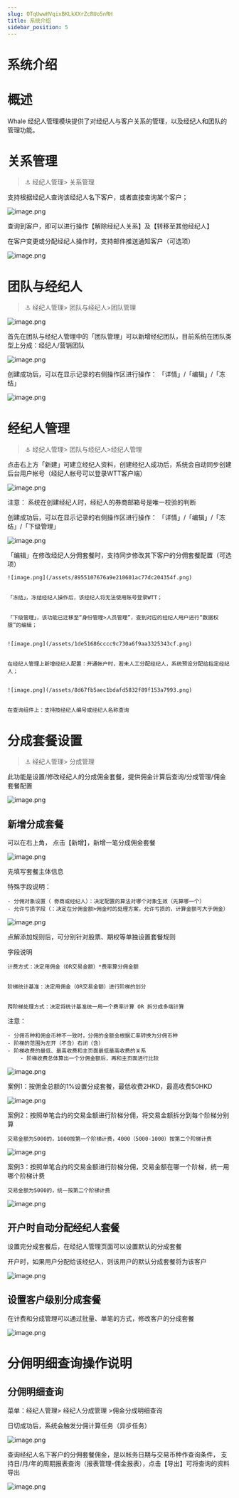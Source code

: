 ```yaml
---
slug: OTqUwwHVqixBKLkXXrZcRUo5nRH
title: 系统介绍
sidebar_position: 5
---
```



# 系统介绍


# 概述


Whale 经纪人管理模块提供了对经纪人与客户关系的管理，以及经纪人和团队的管理功能。


# 关系管理


> ⚓ 经纪人管理> 关系管理


支持根据经纪人查询该经纪人名下客户，或者直接查询某个客户；


![image.png](/assets/ed4ee2da6998280f43511a1f92caa185.png)


查询到客户，即可以进行操作【解除经纪人关系】及【转移至其他经纪人】


在客户变更或分配经纪人操作时，支持邮件推送通知客户（可选项）


![image.png](/assets/353ad3fb925ed7d1b7d1191aedcd3315.png)


# 团队与经纪人


> ⚓ 经纪人管理> 团队与经纪人>团队管理


![image.png](/assets/8a9f0fa43149f52f4dbb65d82291a9b9.png)


首先在团队与经纪人管理中的「团队管理」可以新增经纪团队，目前系统在团队类型上分成：经纪人/营销团队


![image.png](/assets/c10ca7687824e6b22f6fd283ff7738c9.png)


创建成功后，可以在显示记录的右侧操作区进行操作： 「详情」/「编辑」/「冻结」


![image.png](/assets/1021b15ef115d04c00b905eb265956a8.png)


# 经纪人管理


> ⚓ 经纪人管理> 团队与经纪人>经纪人管理


点击右上方「新建」可建立经纪人资料，创建经纪人成功后，系统会自动同步创建后台用户帐号（经纪人帐号可以登录WTT客户端）


![image.png](/assets/7c5b7a816fbcad5b4fe2abbf9c886c62.png)


注意： 系统在创建经纪人时，经纪人的券商邮箱号是唯一校验的判断


创建成功后，可以在显示记录的右侧操作区进行操作： 「详情」/「编辑」/「冻结」/「下级管理」


![image.png](/assets/7468aaf4d0d2e3a3e1e4d9f75d19bc5c.png)


「编辑」在修改经纪人分佣套餐时，支持同步修改其下客户的分佣套餐配置（可选项）


    ![image.png](/assets/8955107676a9e210601ac77dc204354f.png)


    「冻结」，冻结经纪人操作后，该经纪人将无法使用账号登录WTT；


    「下级管理」，该功能已迁移至“身份管理>人员管理”，查到对应的经纪人用户进行“数据权限”的编辑；


    ![image.png](/assets/1de51686cccc9c730a6f9aa3325343cf.png)


    在经纪人管理上新增经纪人配置：开通帐户时，若未人工分配经纪人，系统预设分配给指定经纪人；


    ![image.png](/assets/8d67fb5aec1bdafd5832f89f153a7993.png)


    在查询组件上：支持按经纪人编号或经纪人名称查询


# 分成套餐设置


> ⚓ 经纪人管理> 分成管理


此功能是设置/修改经纪人的分成佣金套餐，提供佣金计算后查询/分成管理/佣金套餐配置


![image.png](/assets/ef4e4a1016278f01d03031c0eb2ed641.png)


## **新增分成套餐**


可以在右上角， 点击【新增】，新增一笔分成佣金套餐


![image.png](/assets/963ffe9c390371df52a5e9986ae438f7.png)


先填写套餐主体信息


特殊字段说明：

    - 分佣对象设置（ 劵商或经纪人）：决定配置的算法对哪个对象生效（先算哪一个）
    - 允许亏损字段（：决定在分佣金额>佣金时的处理方案，允许亏损的，计算金额可大于佣金）

![image.png](/assets/60719be5d025f33de5dbe83934770e11.png)


点解添加规则后，可分别针对股票、期权等单独设置套餐规则


字段说明


    计费方式：决定用佣金（OR交易金额）*费率算分佣金额


    阶梯统计基准：决定用佣金（OR交易金额）进行阶梯的划分


    跨阶梯处理方式：决定将统计基准统一用一个费率计算 OR 拆分成多端计算


注意：

    - 分佣币种和佣金币种不一致时，分佣的金额会根据汇率转换为分佣币种
    - 阶梯的范围为左开（不含）右闭（含）
    - 阶梯收费的最低、最高收费和主页面最低最高收费的关系
        - 阶梯收费总体算出一个分佣金额后，再和主页面进行比较

![image.png](/assets/746914be6d7131cafff034cdab455677.png)


案例1：按佣金总额的1%设置分成套餐，最低收费2HKD，最高收费50HKD


![image.png](/assets/9e60bece589e0b2978e9b7da138a3f90.png)


案例2：按照单笔合约的交易金额进行阶梯分佣，将交易金额拆分到每个阶梯分别算


    交易金额为5000的，1000按第一个阶梯计费，4000（5000-1000）按第二个阶梯计费


![image.png](/assets/36685264f9c2985762679e313fa29d40.png)


案例3：按照单笔合约的交易金额进行阶梯分佣，交易金额在哪一个阶梯，统一用哪个阶梯计费


    交易金额为5000的，统一按第二个阶梯计费


![image.png](/assets/072971e9758ef00197d892a3f27a8b60.png)


## 开户时自动分配经纪人套餐


设置完分成套餐后，在经纪人管理页面可以设置默认的分成套餐


开户时，如果用户分配给该经纪人，则该用户的默认分成套餐将为该客户


![image.png](/assets/3ae8938d5a35c4999510f246cf7bb82b.png)


## 设置客户级别分成套餐


在计费和分成管理可以通过批量、单笔的方式，修改客户的分成套餐


![image.png](/assets/fb5f01f9af4abb04f5fb259dbf30de42.png)


# 分佣明细查询操作说明


## 分佣明细查询


菜单：经纪人管理> 经纪人分成管理 >佣金分成明细查询


日切成功后，系统会触发分佣计算任务（异步任务）


![image.png](/assets/15cc20b872f07b3b151358d33fa4b1d8.png)


查询经纪人名下客户的分佣套餐佣金，是以帐务日期与交易币种作查询条件， 支持日/月/年的周期报表查询（报表管理-佣金报表），点击【导出】可将查询的资料导出


![image.png](/assets/ee2854405295802702fe569be481cfcd.png)

